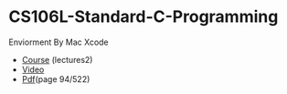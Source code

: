 # CS106L-Standard-C-Programming

Enviorment By Mac Xcode

* [Course](http://web.stanford.edu/class/cs106l/) (lectures2)
* [Video](https://www.youtube.com/channel/UCSqr6y-eaQT_qZJVUm_4QxQ/playlists)
* [Pdf](http://web.stanford.edu/class/cs106l/full_course_reader.pdf)(page 94/522)
